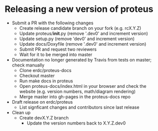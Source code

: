 # Releasing a new version of proteus

* Submit a PR with the following changes
  * Create release candidate branch on your fork (e.g. rcX.Y.Z)
  * Update proteus/__init__.py (remove '.dev0' and increment version)
  * Update setup.py (remove 'dev0' and increment version)
  * Update docs/Doxyfile (remove '.dev0' and increment version)
  * Submit PR and request two reviewers
  * Wait for it to be merged into master
* Documentation no longer generated by Travis from tests on master; check manually
  * Clone erdc/proteus-docs
  * Checkout master
  * Run make docs in proteus
  * Open proteus-docs/index.html in your browser and check the website (e.g. version numbers, math/diagram rendering)
  * Merge master into gh-pages in the proteus-docs repo
* Draft release on erdc/proteus
  * List signficant changes and contributors since last release
* Clean up
  * Create devX.Y.Z branch
    * Update the version numbers back to X.Y.Z.dev0
